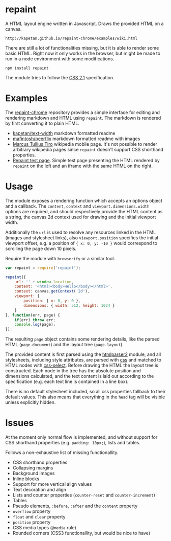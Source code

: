 # repaint

A HTML layout engine written in Javascript. Draws the provided HTML on a canvas.

	http://kapetan.github.io/repaint-chrome/examples/wiki.html

There are still a lot of functionalities missing, but it is able to render some basic HTML. Right now it only works in the browser, but might be made to run in a node environment with some modifications.

	npm install repaint

The module tries to follow the [CSS 2.1][css21] specification.

# Examples

The [repaint-chrome][rc] repository provides a simple interface for editing and rendering markdown and HTML using `repaint`. The markdown is rendered by first converting it to plain HTML.

- [kapetan/text-width][tw] markdown formatted readme
- [mafintosh/peerflix][pf] markdown formatted readme with images
- [Marcus Tullius Tiro][wiki] wikipedia mobile page. It's not possible to render arbitrary wikipedia pages since `repaint` doesn't support CSS shorthand properties.
- [Repaint test page][test]. Simple test page presenting the HTML rendered by `repaint` on the left and an iframe with the same HTML on the right.

# Usage

The module exposes a rendering function which accepts an options object and a callback. The `content`, `context` and `viewport.dimensions.width` options are required, and should respectively provide the HTML content as a string, the canvas 2d context used for drawing and the initial viewport width.

Additionally the `url` is used to resolve any resources linked in the HTML (images and stylesheet links), also `viewport.position` specifies the initial viewport offset, e.g. a position of `{ x: 0, y: -10 }` would correspond to scrolling the page down 10 pixels.

Require the module with `browserify` or a similar tool.

```javascript
var repaint = require('repaint');

repaint({
	url: '' + window.location,
	content: '<html><body>Hello</body></html>',
	context: canvas.getContext('2d'),
	viewport: {
		position: { x: 0, y: 0 },
		dimensions: { width: 512, height: 1024 }
	}
}, function(err, page) {
	if(err) throw err;
	console.log(page);
});
```

The resulting `page` object contains some rendering details, like the parsed HTML (`page.document`) and the layout tree (`page.layout`).

The provided content is first parsed using the [htmlparser2][htmlparser2] module, and all stylesheets, including style attributes, are parsed with [css][css] and matched to HTML nodes with [css-select][css-select]. Before drawing the HTML the layout tree is constructed. Each node in the tree has the absolute position and dimensions calculated, and the text content is laid out according to the specification (e.g. each text line is contained in a line box).

There is no default stylesheet included, so all css properties fallback to their default values. This also means that everything in the `head` tag will be visible unless explicitly hidden.

# Issues

At the moment only normal flow is implemented, and without support for CSS shorthand properties (e.g. `padding: 10px;`), lists and tables.

Follows a non-exhaustive list of missing functionallity.

- CSS shorthand properties
- Collapsing margins
- Background images
- Inline blocks
- Support for more vertical align values
- Text decoration and align
- Lists and counter properties (`counter-reset` and `counter-increment`)
- Tables
- Pseudo elements, `:before`, `:after` and the `content` property
- `overflow` property
- `float` and `clear` property
- `position` property
- CSS media types (`@media` rule)
- Rounded corners (CSS3 functionallity, but would be nice to have)

[rc]: https://github.com/kapetan/repaint-chrome
[test]: http://kapetan.github.io/repaint/dist/test/index.html
[css21]: http://www.w3.org/TR/2011/REC-CSS2-20110607
[htmlparser2]: https://github.com/fb55/htmlparser2
[css]: https://github.com/reworkcss/css
[css-select]: https://github.com/fb55/css-select

[tw]: http://kapetan.github.io/repaint-chrome/examples/text-width.html
[pf]: http://kapetan.github.io/repaint-chrome/examples/peerflix.html
[wiki]: http://kapetan.github.io/repaint-chrome/examples/wiki.html
